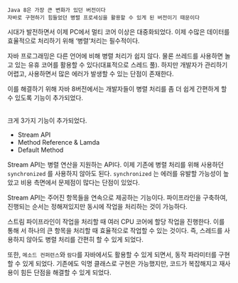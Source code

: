 ```
Java 8은 가장 큰 변화가 있던 버전이다
자바로 구현하기 힘들었던 병렬 프로세싱을 활용할 수 있게 된 버전이기 때문이다
```

시대가 발전하면서 이제 PC에서 멀티 코어 이상은 대중화되었다. 이제 수많은 데이터를 효율적으로 처리하기 위해 ‘병렬’처리는 필수적이다.

자바 프로그래밍은 다른 언어에 비해 병렬 처리가 쉽지 않다. 물론 쓰레드를 사용하면 놀고 있는 유휴 코어를 활용할 수 있다(대표적으로 스레드 풀). 하지만 개발자가 관리하기 어렵고, 사용하면서 많은 에러가 발생할 수 있는 단점이 존재한다.

이를 해결하기 위해 자바 8버전에서는 개발자들이 병렬 처리를 좀 더 쉽게 간편하게 할 수 있도록 기능이 추가되었다.

<br>
크게 3가지 기능이 추가되었다.

- Stream API
- Method Reference & Lamda
- Default Method

Stream API는 병렬 연산을 지원하는 API다. 이제 기존에 병렬 처리를 위해 사용하던 `synchronized` 를 사용하지 않아도 된다. `synchronized` 는 에러를 유발할 가능성이 높았고 비용 측면에서 문제점이 많다는 단점이 있었다.

Stream API는 주어진 항목들을 연속으로 제공하는 기능이다. 파이프라인을 구축하여, 진행되는 순서는 정해져있지만 동시에 작업을 처리하는 것이 가능하다.

스트림 파이프라인이 작업을 처리할 때 여러 CPU 코어에 할당 작업을 진행한다. 이를 통해 서 하나의 큰 항목을 처리할 때 효율적으로 작업할 수 있는 것이다. 즉, 스레드를 사용하지 않아도 병렬 처리를 간편히 할 수 있게 되었다.

또한, `메소드 컨퍼런스`와 `람다`를 자바에서도 활용할 수 있게 되면서, 동작 파라미터를 구현할 수 있게 되었다. 기존에도 익명 클래스로 구현은 가능했지만, 코드가 복잡해지고 재사용이 힘든 단점을 해결할 수 있게 되었다.